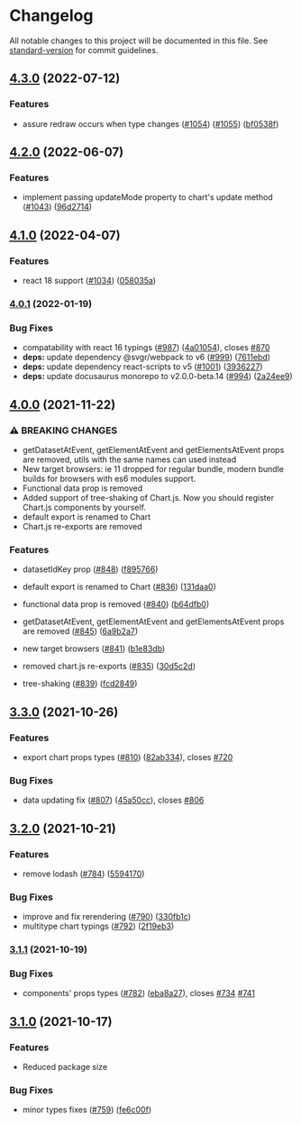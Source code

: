 # Changelog

All notable changes to this project will be documented in this file. See [standard-version](https://github.com/conventional-changelog/standard-version) for commit guidelines.

## [4.3.0](https://github.com/reactchartjs/react-chartjs-2/compare/v4.2.0...v4.3.0) (2022-07-12)


### Features

* assure redraw occurs when type changes ([#1054](https://github.com/reactchartjs/react-chartjs-2/issues/1054)) ([#1055](https://github.com/reactchartjs/react-chartjs-2/issues/1055)) ([bf0538f](https://github.com/reactchartjs/react-chartjs-2/commit/bf0538fd953ee878659d0b5647676fbfda460c76))

## [4.2.0](https://github.com/reactchartjs/react-chartjs-2/compare/v4.1.0...v4.2.0) (2022-06-07)


### Features

* implement passing updateMode property to chart's update method ([#1043](https://github.com/reactchartjs/react-chartjs-2/issues/1043)) ([96d2714](https://github.com/reactchartjs/react-chartjs-2/commit/96d2714c3df88346152a1b66b8fe729d43151e40))

## [4.1.0](https://github.com/reactchartjs/react-chartjs-2/compare/v4.0.1...v4.1.0) (2022-04-07)


### Features

* react 18 support ([#1034](https://github.com/reactchartjs/react-chartjs-2/issues/1034)) ([058035a](https://github.com/reactchartjs/react-chartjs-2/commit/058035a3e2da17ad9ee0c9f50793da3aaefb3913))

### [4.0.1](https://github.com/reactchartjs/react-chartjs-2/compare/v4.0.0...v4.0.1) (2022-01-19)


### Bug Fixes

* compatability with react 16 typings ([#987](https://github.com/reactchartjs/react-chartjs-2/issues/987)) ([4a01054](https://github.com/reactchartjs/react-chartjs-2/commit/4a010540ac01b1e4b299705ddd93f412df4875d1)), closes [#870](https://github.com/reactchartjs/react-chartjs-2/issues/870)
* **deps:** update dependency @svgr/webpack to v6 ([#999](https://github.com/reactchartjs/react-chartjs-2/issues/999)) ([7611ebd](https://github.com/reactchartjs/react-chartjs-2/commit/7611ebdbdbf4e91991b1a15d393fbadf2de01246))
* **deps:** update dependency react-scripts to v5 ([#1001](https://github.com/reactchartjs/react-chartjs-2/issues/1001)) ([3936227](https://github.com/reactchartjs/react-chartjs-2/commit/3936227b4e6865bbd20419af4a5b0b49561f608c))
* **deps:** update docusaurus monorepo to v2.0.0-beta.14 ([#994](https://github.com/reactchartjs/react-chartjs-2/issues/994)) ([2a24ee9](https://github.com/reactchartjs/react-chartjs-2/commit/2a24ee92203c703d16c3784eccb0011b5b870802))

## [4.0.0](https://github.com/reactchartjs/react-chartjs-2/compare/v3.3.0...v4.0.0) (2021-11-22)


### ⚠ BREAKING CHANGES

* getDatasetAtEvent, getElementAtEvent and getElementsAtEvent props are removed,
utils with the same names can used instead
* New target browsers: ie 11 dropped for regular bundle, modern bundle builds for
browsers with es6 modules support.
* Functional data prop is removed
* Added support of tree-shaking of Chart.js. Now you should register Chart.js
components by yourself.
* default export is renamed to Chart
* Chart.js re-exports are removed

### Features

* datasetIdKey prop ([#848](https://github.com/reactchartjs/react-chartjs-2/issues/848)) ([f895766](https://github.com/reactchartjs/react-chartjs-2/commit/f895766f012c0d3781d75b5f83adc6dbc8de0b03))


* default export is renamed to Chart ([#836](https://github.com/reactchartjs/react-chartjs-2/issues/836)) ([131daa0](https://github.com/reactchartjs/react-chartjs-2/commit/131daa008d3a3c280ba9e751c67ca926708b60e4))
* functional data prop is removed ([#840](https://github.com/reactchartjs/react-chartjs-2/issues/840)) ([b64dfb0](https://github.com/reactchartjs/react-chartjs-2/commit/b64dfb0430bf5817a5f8b8708551934ad426921e))
* getDatasetAtEvent, getElementAtEvent and getElementsAtEvent props are removed ([#845](https://github.com/reactchartjs/react-chartjs-2/issues/845)) ([6a9b2a7](https://github.com/reactchartjs/react-chartjs-2/commit/6a9b2a7527d23e7409c9273ad32eb100122ffb51))
* new target browsers ([#841](https://github.com/reactchartjs/react-chartjs-2/issues/841)) ([b1e83db](https://github.com/reactchartjs/react-chartjs-2/commit/b1e83db599e7f9b832c2fe1942b5e5f296730dd9))
* removed chart.js re-exports ([#835](https://github.com/reactchartjs/react-chartjs-2/issues/835)) ([30d5c2d](https://github.com/reactchartjs/react-chartjs-2/commit/30d5c2d457eae0b1142ea4ffb6eff8f583b60817))
* tree-shaking ([#839](https://github.com/reactchartjs/react-chartjs-2/issues/839)) ([fcd2849](https://github.com/reactchartjs/react-chartjs-2/commit/fcd2849037bb01d2eeadbfbc90c90054eb620d4c))

## [3.3.0](https://github.com/reactchartjs/react-chartjs-2/compare/v3.2.0...v3.3.0) (2021-10-26)


### Features

* export chart props types ([#810](https://github.com/reactchartjs/react-chartjs-2/issues/810)) ([82ab334](https://github.com/reactchartjs/react-chartjs-2/commit/82ab334c62939fb4924ed6021502fccfea29a5a2)), closes [#720](https://github.com/reactchartjs/react-chartjs-2/issues/720)


### Bug Fixes

* data updating fix ([#807](https://github.com/reactchartjs/react-chartjs-2/issues/807)) ([45a50cc](https://github.com/reactchartjs/react-chartjs-2/commit/45a50cc46196ce64088a463b6f3b384a6c98eb06)), closes [#806](https://github.com/reactchartjs/react-chartjs-2/issues/806)

## [3.2.0](https://github.com/reactchartjs/react-chartjs-2/compare/v3.1.1...v3.2.0) (2021-10-21)


### Features

* remove lodash ([#784](https://github.com/reactchartjs/react-chartjs-2/issues/784)) ([5594170](https://github.com/reactchartjs/react-chartjs-2/commit/559417024ef2fb34005727ff16d8fae8615cb071))


### Bug Fixes

* improve and fix rerendering ([#790](https://github.com/reactchartjs/react-chartjs-2/issues/790)) ([330fb1c](https://github.com/reactchartjs/react-chartjs-2/commit/330fb1cf0913bdbacda5ef755fb58c79482e1ea2))
* multitype chart typings ([#792](https://github.com/reactchartjs/react-chartjs-2/issues/792)) ([2f19eb3](https://github.com/reactchartjs/react-chartjs-2/commit/2f19eb3eba9681f383ca23e7a3a1f1c581c89061))

### [3.1.1](https://github.com/reactchartjs/react-chartjs-2/compare/v3.1.0...v3.1.1) (2021-10-19)


### Bug Fixes

* components' props types ([#782](https://github.com/reactchartjs/react-chartjs-2/issues/782)) ([eba8a27](https://github.com/reactchartjs/react-chartjs-2/commit/eba8a2794bb802dacc395a450110af8765fea868)), closes [#734](https://github.com/reactchartjs/react-chartjs-2/issues/734) [#741](https://github.com/reactchartjs/react-chartjs-2/issues/741)

## [3.1.0](https://github.com/reactchartjs/react-chartjs-2/compare/v2.4.0...v3.1.0) (2021-10-17)


### Features

* Reduced package size


### Bug Fixes

* minor types fixes ([#759](https://github.com/reactchartjs/react-chartjs-2/issues/759)) ([fe6c00f](https://github.com/reactchartjs/react-chartjs-2/commit/fe6c00f05cdc3099a66a7ac0c05fb5e6f216209a))
